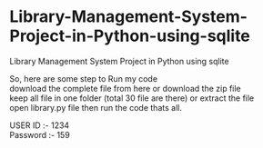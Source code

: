 # Library-Management-System-Project-in-Python-using-sqlite
Library Management System Project in Python using sqlite

So, here are some step to Run my code <br />
download the complete file from here or download the zip file <br />
keep all file in one folder (total 30 file are there) or extract the file <br />
open library.py file then run the code thats all. <br />

USER ID :- 1234 <br />
Password :- 159 <br />
